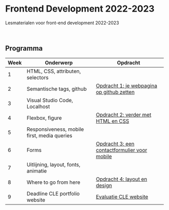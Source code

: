 # Frontend Development 2022-2023

Lesmaterialen voor front-end development 2022-2023

<br>

## Programma

| Week | Onderwerp | Opdracht | 
|------|---------|----------|
| 1 | HTML, CSS, attributen, selectors | | 
| 2 | Semantische tags, github | [Opdracht 1: je webpagina op github zetten](./opdracht1.md) | 
| 3 | Visual Studio Code, Localhost | | 
| 4 | Flexbox, figure | [Opdracht 2: verder met HTML en CSS](./opdracht2.md) | 
| 5 | Responsiveness, mobile first, media queries | | 
| 6 | Forms | [Opdracht 3: een contactformulier voor mobile](./opdracht3.md) | 
| 7 | Uitlijning, layout, fonts, animatie | | 
| 8 | Where to go from here | [Opdracht 4: layout en design](./opdracht4.md) | 
| 9 | Deadline CLE portfolio website | [Evaluatie CLE website](./evaluatie.md) | 